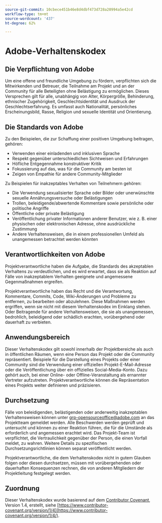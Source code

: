 ```yaml
---
source-git-commit: 10cbece451b46e8d4dbf473d728a20994a5e42cd
workflow-type: tm+mt
source-wordcount: '437'
ht-degree: 62%

---
```

# Adobe-Verhaltenskodex

## Die Verpflichtung von Adobe

Um eine offene und freundliche Umgebung zu fördern, verpflichten sich die Mitwirkenden und Betreuer, die Teilnahme am Projekt und an der Community für alle Beteiligten ohne Belästigung zu ermöglichen. Dieses Versprechen gilt für alle, unabhängig von Alter, Körpergröße, Behinderung, ethnischer Zugehörigkeit, Geschlechtsidentität und Ausdruck der Geschlechtserfahrung. Es umfasst auch Nationalität, persönliches Erscheinungsbild, Rasse, Religion und sexuelle Identität und Orientierung.

## Die Standards von Adobe

Zu den Beispielen, die zur Schaffung einer positiven Umgebung beitragen, gehören:

* Verwenden einer einladenden und inklusiven Sprache
* Respekt gegenüber unterschiedlichen Sichtweisen und Erfahrungen
* Höfliche Entgegennahme konstruktiver Kritik
* Fokussierung auf das, was für die Community am besten ist
* Zeigen von Empathie für andere Community-Mitglieder

Zu Beispielen für inakzeptables Verhalten von Teilnehmern gehören:

* Die Verwendung sexualisierter Sprache oder Bilder oder unerwünschte sexuelle Annährungsversuche oder Belästigungen
* Trollen, beleidigende/abwertende Kommentare sowie persönliche oder politische Angriffe
* Öffentliche oder private Belästigung
* Veröffentlichung privater Informationen anderer Benutzer, wie z. B. einer physischen oder elektronischen Adresse, ohne ausdrückliche Zustimmung
* Andere Verhaltensweisen, die in einem professionellen Umfeld als unangemessen betrachtet werden könnten

## Verantwortlichkeiten von Adobe

Projektverantwortliche haben die Aufgabe, die Standards des akzeptablen Verhaltens zu verdeutlichen, und es wird erwartet, dass sie als Reaktion auf Fälle von inakzeptablem Verhalten geeignete und angemessene Gegenmaßnahmen ergreifen.

Projektverantwortliche haben das Recht und die Verantwortung, Kommentare, Commits, Code, Wiki-Änderungen und Probleme zu entfernen, zu bearbeiten oder abzulehnen. Diese Maßnahmen werden ergriffen, wenn sie nicht mit diesem Verhaltenskodex im Einklang stehen. Oder Beitragende für andere Verhaltensweisen, die sie als unangemessen, bedrohlich, beleidigend oder schädlich erachten, vorübergehend oder dauerhaft zu verbieten.

## Anwendungsbereich

Dieser Verhaltenskodex gilt sowohl innerhalb der Projektbereiche als auch in öffentlichen Räumen, wenn eine Person das Projekt oder die Community repräsentiert. Beispiele für die Darstellung eines Projekts oder einer Community sind die Verwendung einer offiziellen Projekt-E-Mail-Adresse oder die Veröffentlichung über ein offizielles Social-Media-Konto. Dazu gehört auch, bei einer Online- oder Offline-Veranstaltung als ernannter Vertreter aufzutreten. Projektverantwortliche können die Repräsentation eines Projekts weiter definieren und präzisieren.

## Durchsetzung

Fälle von beleidigenden, belästigenden oder anderweitig inakzeptablen Verhaltensweisen können unter grp-opensourceoffice@adobe.com an das Projektteam gemeldet werden. Alle Beschwerden werden geprüft und untersucht und können zu einer Reaktion führen, die für die Umstände als erforderlich und angemessen erachtet wird. Das Projekt-Team ist verpflichtet, die Vertraulichkeit gegenüber der Person, die einen Vorfall meldet, zu wahren. Weitere Details zu spezifischen Durchsetzungsrichtlinien können separat veröffentlicht werden.

Projektverantwortliche, die dem Verhaltenskodex nicht in gutem Glauben folgen oder diesen durchsetzen, müssen mit vorübergehenden oder dauerhaften Konsequenzen rechnen, die von anderen Mitgliedern der Projektleitung festgelegt werden.

## Zuordnung

Dieser Verhaltenskodex wurde basierend auf dem [Contributor Covenant](https://www.contributor-covenant.org/), Version 1.4, erstellt, siehe [https://www.contributor-covenant.org/version/1/4](https://www.contributor-covenant.org/version/1/4/).
